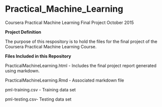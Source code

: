 # Practical_Machine_Learning
Coursera Practical Machine Learning Final Project October 2015

<b>Project Definition</b>

The purpose of this respository is to hold the files for the final project of the Coursera Practical Machine Learning Course. 

<b>Files Included in this Repository</b>

PracticalMachineLearning.html - Includes the final project report generated using markdown. 

PracticalMachineLearning.Rmd - Associated markdown file

pml-training.csv - Training data set 

pml-testing.csv- Testing data set 
